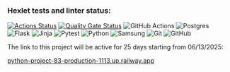 ### Hexlet tests and linter status:
[![Actions Status](https://github.com/NoFate35/python-project-83/actions/workflows/hexlet-check.yml/badge.svg)](https://github.com/NoFate35/python-project-83/actions)
[![Quality Gate Status](https://sonarcloud.io/api/project_badges/measure?project=NoFate35_python-project-83&metric=alert_status)](https://sonarcloud.io/summary/new_code?id=NoFate35_python-project-83)
![GitHub Actions](https://img.shields.io/badge/github%20actions-%232671E5.svg?style=for-the-badge&logo=githubactions&logoColor=white)
![Postgres](https://img.shields.io/badge/postgres-%23316192.svg?style=for-the-badge&logo=postgresql&logoColor=white)
![Flask](https://img.shields.io/badge/flask-%23000.svg?style=for-the-badge&logo=flask&logoColor=white)
![Jinja](https://img.shields.io/badge/jinja-white.svg?style=for-the-badge&logo=jinja&logoColor=black)
![Pytest](https://img.shields.io/badge/pytest-%23ffffff.svg?style=for-the-badge&logo=pytest&logoColor=2f9fe3)
![Python](https://img.shields.io/badge/python-3670A0?style=for-the-badge&logo=python&logoColor=ffdd54)
![Samsung](https://img.shields.io/badge/Samsung-%231428A0.svg?style=for-the-badge&logo=samsung&logoColor=white)
![Git](https://img.shields.io/badge/git-%23F05033.svg?style=for-the-badge&logo=git&logoColor=white)
![GitHub](https://img.shields.io/badge/github-%23121011.svg?style=for-the-badge&logo=github&logoColor=white)

The link to this project will be active for 25 days starting from 06/13/2025:

<a href="python-project-83-production-1113.up.railway.app">python-project-83-production-1113.up.railway.app</a>
